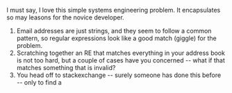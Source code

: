 I must say, I love this simple systems engineering problem. It encapsulates so may
leasons for the novice developer.

1. Email addresses are just strings, and they seem to follow a common pattern, so regular
   expressions look like a good match (giggle) for the problem.
2. Scratching together an RE that matches everything in your address book is not too
   hard, but a couple of cases have you concerned -- what if that matches something that
   is invalid?
3. You head off to stackexchange -- surely someone has done this before -- only to find a 
